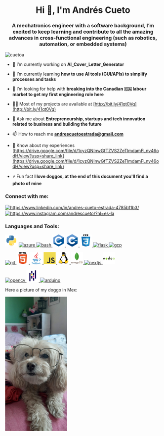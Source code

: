 <h1 align="center">Hi 👋, I'm Andrés Cueto</h1>
<h3 align="center">A mechatronics engineer with a software background, I’m excited to keep learning and contribute to all the amazing advances in cross-functional engineering (such as robotics, automation, or embedded systems)</h3>

<p align="left"> <img src="https://komarev.com/ghpvc/?username=cuetoa&label=Profile%20views&color=0e75b6&style=flat" alt="cuetoa" /> </p>

- 🔭 I’m currently working on **AI_Cover_Letter_Generator**

- 🌱 I’m currently learning **how to use AI tools (GUI/APIs) to simplify processes and tasks**

- 🤝 I’m looking for help with **breaking into the Canadian 🇨🇦 labour market to get my first engineering role here**

- 👨‍💻 Most of my projects are available at [http://bit.ly/41qt0Vq](http://bit.ly/41qt0Vq)

- 💬 Ask me about **Entrepreneurship, startups and tech innovation related to business and building the future**

- 📫 How to reach me **andrescuetoestrada@gmail.com**

- 📄 Know about my experiences [https://drive.google.com/file/d/1cyzQNInwGfTZVS2ZeTlmdamFLnv46odH/view?usp=share_link](https://drive.google.com/file/d/1cyzQNInwGfTZVS2ZeTlmdamFLnv46odH/view?usp=share_link)

- ⚡ Fun fact **I love doggos, at the end of this document you'll find a photo of mine**

<h3 align="left">Connect with me:</h3>
<p align="left">
<a href="https://linkedin.com/in/https://www.linkedin.com/in/andres-cueto-estrada-4785b11b3/" target="blank"><img align="center" src="https://raw.githubusercontent.com/rahuldkjain/github-profile-readme-generator/master/src/images/icons/Social/linked-in-alt.svg" alt="https://www.linkedin.com/in/andres-cueto-estrada-4785b11b3/" height="30" width="40" /></a>
   <a href="https://instagram.com/https://www.instagram.com/andrescueto/?hl=es-la" target="blank"><img align="center" src="https://raw.githubusercontent.com/rahuldkjain/github-profile-readme-generator/master/src/images/icons/Social/instagram.svg" alt="https://www.instagram.com/andrescueto/?hl=es-la" height="30" width="40" /></a>
</p>


<h3 align="left">Languages and Tools:</h3>
<p align="left"> 
   <img src="https://raw.githubusercontent.com/devicons/devicon/master/icons/python/python-original.svg" alt="python" width="40" height="40"/>
<a href="https://azure.microsoft.com/en-in/" target="_blank" rel="noreferrer"> <img src="https://www.vectorlogo.zone/logos/microsoft_azure/microsoft_azure-icon.svg" alt="azure" width="40" height="40"/> </a> <a href="https://www.gnu.org/software/bash/" target="_blank" rel="noreferrer"> <img src="https://www.vectorlogo.zone/logos/gnu_bash/gnu_bash-icon.svg" alt="bash" width="40" height="40"/> </a> <a href="https://www.cprogramming.com/" target="_blank" rel="noreferrer"> <img src="https://raw.githubusercontent.com/devicons/devicon/master/icons/c/c-original.svg" alt="c" width="40" height="40"/> </a> <a href="https://www.w3schools.com/cpp/" target="_blank" rel="noreferrer"> <img src="https://raw.githubusercontent.com/devicons/devicon/master/icons/cplusplus/cplusplus-original.svg" alt="cplusplus" width="40" height="40"/> </a> <a href="https://www.w3schools.com/css/" target="_blank" rel="noreferrer"> <img src="https://raw.githubusercontent.com/devicons/devicon/master/icons/css3/css3-original-wordmark.svg" alt="css3" width="40" height="40"/> </a> <a href="https://flask.palletsprojects.com/" target="_blank" rel="noreferrer"> <img src="https://www.vectorlogo.zone/logos/pocoo_flask/pocoo_flask-icon.svg" alt="flask" width="40" height="40"/> </a> <a href="https://cloud.google.com" target="_blank" rel="noreferrer"> <img src="https://www.vectorlogo.zone/logos/google_cloud/google_cloud-icon.svg" alt="gcp" width="40" height="40"/> </a> 

<a href="https://git-scm.com/" target="_blank" rel="noreferrer"> <img src="https://www.vectorlogo.zone/logos/git-scm/git-scm-icon.svg" alt="git" width="40" height="40"/> </a> <a href="https://www.w3.org/html/" target="_blank" rel="noreferrer"> <img src="https://raw.githubusercontent.com/devicons/devicon/master/icons/html5/html5-original-wordmark.svg" alt="html5" width="40" height="40"/> </a> <a href="https://www.java.com" target="_blank" rel="noreferrer"> <img src="https://raw.githubusercontent.com/devicons/devicon/master/icons/java/java-original.svg" alt="java" width="40" height="40"/> </a> <a href="https://developer.mozilla.org/en-US/docs/Web/JavaScript" target="_blank" rel="noreferrer"> <img src="https://raw.githubusercontent.com/devicons/devicon/master/icons/javascript/javascript-original.svg" alt="javascript" width="40" height="40"/> </a> <a href="https://www.linux.org/" target="_blank" rel="noreferrer"> <img src="https://raw.githubusercontent.com/devicons/devicon/master/icons/linux/linux-original.svg" alt="linux" width="40" height="40"/> </a> <a href="https://www.mongodb.com/" target="_blank" rel="noreferrer"> <img src="https://raw.githubusercontent.com/devicons/devicon/master/icons/mongodb/mongodb-original-wordmark.svg" alt="mongodb" width="40" height="40"/> </a> <a href="https://nextjs.org/" target="_blank" rel="noreferrer"> <img src="https://cdn.worldvectorlogo.com/logos/nextjs-2.svg" alt="nextjs" width="40" height="40"/> </a> <a href="https://nodejs.org" target="_blank" rel="noreferrer"> <img src="https://raw.githubusercontent.com/devicons/devicon/master/icons/nodejs/nodejs-original-wordmark.svg" alt="nodejs" width="40" height="40"/> </a> 

<a href="https://opencv.org/" target="_blank" rel="noreferrer"> <img src="https://www.vectorlogo.zone/logos/opencv/opencv-icon.svg" alt="opencv" width="40" height="40"/> </a> <a href="https://pandas.pydata.org/" target="_blank" rel="noreferrer"> <img src="https://raw.githubusercontent.com/devicons/devicon/2ae2a900d2f041da66e950e4d48052658d850630/icons/pandas/pandas-original.svg" alt="pandas" width="40" height="40"/> </a> <a href="https://www.python.org" target="_blank" rel="noreferrer"> 
   </a> 
<a href="https://www.arduino.cc/" target="_blank" rel="noreferrer"> <img src="https://cdn.worldvectorlogo.com/logos/arduino-1.svg" alt="arduino" width="40" height="40"/> </a>
</p>


Here a picture of my doggo in Mex:

<img src="boni.jpeg" alt="drawing" style="width:200px;"/>

